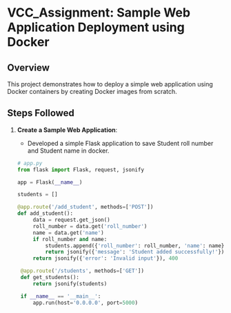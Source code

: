 
# VCC_Assignment: Sample Web Application Deployment using Docker

## Overview

This project demonstrates how to deploy a simple web application using Docker containers by creating Docker images from scratch.

## Steps Followed

1. **Create a Sample Web Application**:
   - Developed a simple Flask application to save Student roll number and Student name in docker.

   ```python
   # app.py
   from flask import Flask, request, jsonify

   app = Flask(__name__)

   students = []

   @app.route('/add_student', methods=['POST'])
   def add_student():
        data = request.get_json()
        roll_number = data.get('roll_number')
        name = data.get('name')
        if roll_number and name:
            students.append({'roll_number': roll_number, 'name': name})
            return jsonify({'message': 'Student added successfully!'}), 201
        return jsonify({'error': 'Invalid input'}), 400

    @app.route('/students', methods=['GET'])
    def get_students():
        return jsonify(students)

    if __name__ == '__main__':
        app.run(host='0.0.0.0', port=5000)

            


